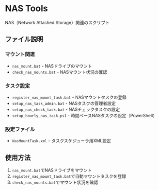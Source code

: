 # NAS Tools

NAS（Network Attached Storage）関連のスクリプト

## ファイル説明

### マウント関連
- `nas_mount.bat` - NASドライブのマウント
- `check_nas_mounts.bat` - NASマウント状況の確認

### タスク設定
- `register_nas_mount_task.bat` - NASマウントタスクの登録
- `setup_nas_task_admin.bat` - NASタスクの管理者設定
- `setup_nas_check_task.bat` - NASチェックタスクの設定
- `setup_hourly_nas_task.ps1` - 時間ベースNASタスクの設定（PowerShell）

### 設定ファイル
- `NasMountTask.xml` - タスクスケジューラ用XML設定

## 使用方法

1. `nas_mount.bat`でNASドライブをマウント
2. `register_nas_mount_task.bat`で自動マウントタスクを登録
3. `check_nas_mounts.bat`でマウント状況を確認

